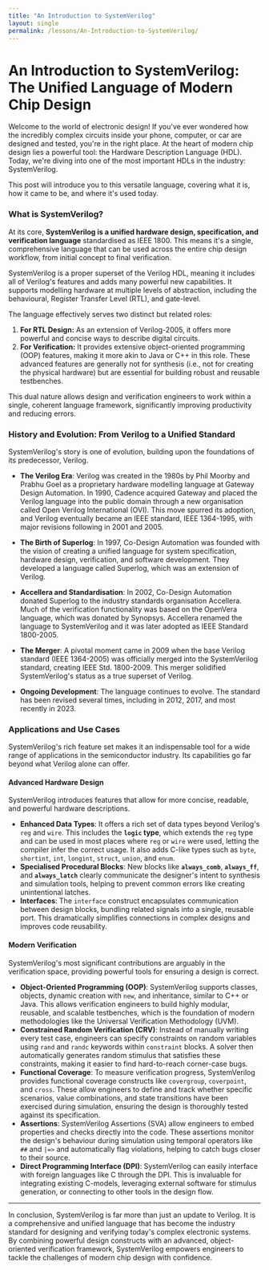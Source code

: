 ```yaml
---
title: "An Introduction to SystemVerilog"
layout: single
permalink: /lessons/An-Introduction-to-SystemVerilog/
---
```


# An Introduction to SystemVerilog: The Unified Language of Modern Chip Design

Welcome to the world of electronic design! If you've ever wondered how the incredibly complex circuits inside your phone, computer, or car are designed and tested, you're in the right place. At the heart of modern chip design lies a powerful tool: the Hardware Description Language (HDL). Today, we're diving into one of the most important HDLs in the industry: SystemVerilog.

This post will introduce you to this versatile language, covering what it is, how it came to be, and where it's used today.

### What is SystemVerilog?

At its core, **SystemVerilog is a unified hardware design, specification, and verification language** standardised as IEEE 1800. This means it's a single, comprehensive language that can be used across the entire chip design workflow, from initial concept to final verification.

SystemVerilog is a proper superset of the Verilog HDL, meaning it includes all of Verilog's features and adds many powerful new capabilities. It supports modelling hardware at multiple levels of abstraction, including the behavioural, Register Transfer Level (RTL), and gate-level.

The language effectively serves two distinct but related roles:
1.  **For RTL Design:** As an extension of Verilog-2005, it offers more powerful and concise ways to describe digital circuits.
2.  **For Verification:** It provides extensive object-oriented programming (OOP) features, making it more akin to Java or C++ in this role. These advanced features are generally not for synthesis (i.e., not for creating the physical hardware) but are essential for building robust and reusable testbenches.

This dual nature allows design and verification engineers to work within a single, coherent language framework, significantly improving productivity and reducing errors.

### History and Evolution: From Verilog to a Unified Standard

SystemVerilog's story is one of evolution, building upon the foundations of its predecessor, Verilog.

*   **The Verilog Era**: Verilog was created in the 1980s by Phil Moorby and Prabhu Goel as a proprietary hardware modelling language at Gateway Design Automation. In 1990, Cadence acquired Gateway and placed the Verilog language into the public domain through a new organisation called Open Verilog International (OVI). This move spurred its adoption, and Verilog eventually became an IEEE standard, IEEE 1364-1995, with major revisions following in 2001 and 2005.

*   **The Birth of Superlog**: In 1997, Co-Design Automation was founded with the vision of creating a unified language for system specification, hardware design, verification, and software development. They developed a language called Superlog, which was an extension of Verilog.

*   **Accellera and Standardisation**: In 2002, Co-Design Automation donated Superlog to the industry standards organisation Accellera. Much of the verification functionality was based on the OpenVera language, which was donated by Synopsys. Accellera renamed the language to SystemVerilog and it was later adopted as IEEE Standard 1800-2005.

*   **The Merger**: A pivotal moment came in 2009 when the base Verilog standard (IEEE 1364-2005) was officially merged into the SystemVerilog standard, creating IEEE Std. 1800-2009. This merger solidified SystemVerilog's status as a true superset of Verilog.

*   **Ongoing Development**: The language continues to evolve. The standard has been revised several times, including in 2012, 2017, and most recently in 2023.

### Applications and Use Cases

SystemVerilog's rich feature set makes it an indispensable tool for a wide range of applications in the semiconductor industry. Its capabilities go far beyond what Verilog alone can offer.

#### Advanced Hardware Design
SystemVerilog introduces features that allow for more concise, readable, and powerful hardware descriptions.
*   **Enhanced Data Types**: It offers a rich set of data types beyond Verilog's `reg` and `wire`. This includes the **`logic` type**, which extends the `reg` type and can be used in most places where `reg` or `wire` were used, letting the compiler infer the correct usage. It also adds C-like types such as `byte`, `shortint`, `int`, `longint`, `struct`, `union`, and `enum`.
*   **Specialised Procedural Blocks**: New blocks like **`always_comb`**, **`always_ff`**, and **`always_latch`** clearly communicate the designer's intent to synthesis and simulation tools, helping to prevent common errors like creating unintentional latches.
*   **Interfaces**: The `interface` construct encapsulates communication between design blocks, bundling related signals into a single, reusable port. This dramatically simplifies connections in complex designs and improves code reusability.

#### Modern Verification
SystemVerilog's most significant contributions are arguably in the verification space, providing powerful tools for ensuring a design is correct.
*   **Object-Oriented Programming (OOP)**: SystemVerilog supports classes, objects, dynamic creation with `new`, and inheritance, similar to C++ or Java. This allows verification engineers to build highly modular, reusable, and scalable testbenches, which is the foundation of modern methodologies like the Universal Verification Methodology (UVM).
*   **Constrained Random Verification (CRV)**: Instead of manually writing every test case, engineers can specify constraints on random variables using `rand` and `randc` keywords within `constraint` blocks. A solver then automatically generates random stimulus that satisfies these constraints, making it easier to find hard-to-reach corner-case bugs.
*   **Functional Coverage**: To measure verification progress, SystemVerilog provides functional coverage constructs like `covergroup`, `coverpoint`, and `cross`. These allow engineers to define and track whether specific scenarios, value combinations, and state transitions have been exercised during simulation, ensuring the design is thoroughly tested against its specification.
*   **Assertions**: SystemVerilog Assertions (SVA) allow engineers to embed properties and checks directly into the code. These assertions monitor the design's behaviour during simulation using temporal operators like `##` and `|=>` and automatically flag violations, helping to catch bugs closer to their source.
*   **Direct Programming Interface (DPI)**: SystemVerilog can easily interface with foreign languages like C through the DPI. This is invaluable for integrating existing C-models, leveraging external software for stimulus generation, or connecting to other tools in the design flow.

***

In conclusion, SystemVerilog is far more than just an update to Verilog. It is a comprehensive and unified language that has become the industry standard for designing and verifying today's complex electronic systems. By combining powerful design constructs with an advanced, object-oriented verification framework, SystemVerilog empowers engineers to tackle the challenges of modern chip design with confidence.
